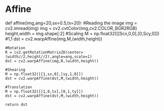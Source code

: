 # Affine
def affine(img,ang=20,sx=0.5,tx=20):
    #Reading the image
    img = cv2.imread(img)
    img = cv2.cvtColor(img,cv2.COLOR_BGR2RGB)
    height,width = img.shape[:2]
    #Scaling
    M = np.float32([[Scx,0,0],[0,Scy,0]]) #1,1
    dst = cv2.warpAffine(img,M,(width,height))
    
    #Rotation
    R = cv2.getRotationMatrix2D(center=(width//2,height//2),angle=ang,scale=1)
    dst = cv2.warpAffine(img,R,(width,height))
    
    #Shearing
    M = np.float32([[1,sx,0],[sy,1,0]])
    dst = cv2.warpAffine(dst,M,(width,height))
    
    #Translation
    M = np.float32([[1,0,tx],[0,1,ty]])
    dst = cv2.warpAffine(dst,M,(width,height))
    
    return dst
 
